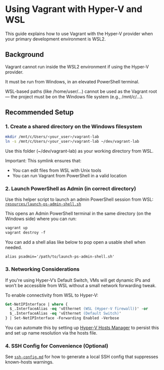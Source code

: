 # Using Vagrant with Hyper-V and WSL

This guide explains how to use Vagrant with the Hyper-V provider when your primary development environment is WSL2.

## Background

Vagrant cannot run inside the WSL2 environment if using the Hyper-V provider.

It must be run from Windows, in an elevated PowerShell terminal.

WSL-based paths (like /home/user/...) cannot be used as the Vagrant root — the project must be on the Windows file system (e.g., /mnt/c/...).

## Recommended Setup

### 1. Create a shared directory on the Windows filesystem

```sh
mkdir /mnt/c/Users/<your_user>/vagrant-lab
ln -s /mnt/c/Users/<your_user>/vagrant-lab ~/dev/vagrant-lab
```

Use this folder (~/dev/vagrant-lab) as your working directory from WSL.

Important: This symlink ensures that:

 - You can edit files from WSL with Unix tools
 - You can run Vagrant from PowerShell in a valid location

### 2. Launch PowerShell as Admin (in correct directory)

Use this helper script to launch an admin PowerShell session from WSL: [`resources/launch-ps-admin-shell.sh`](../resources/launch-ps-admin-shell.sh)

This opens an Admin PowerShell terminal in the same directory (on the Windows side) where you can run:
```ps
vagrant up
vagrant destroy -f
```
You can add a shell alias like below to pop open a usable shell when needed.

```
alias psadmin='/path/to/launch-ps-admin-shell.sh'
```

### 3. Networking Considerations

If you're using Hyper-V’s Default Switch, VMs will get dynamic IPs and won’t be accessible from WSL without a small network forwarding tweak.

To enable connectivity from WSL to Hyper-V:

```ps
Get-NetIPInterface | where {
  $_.InterfaceAlias -eq 'vEthernet (WSL (Hyper-V firewall))' -or
  $_.InterfaceAlias -eq 'vEthernet (Default Switch)'
} | Set-NetIPInterface -Forwarding Enabled -Verbose
```

You can automate this by setting up [Hyper-V Hosts Manager](https://github.com/hayeseoin/hyper-v-hosts-manager) to persist this and set up name resolution via the hosts file.

### 4. SSH Config for Convenience (Optional)

See [`ssh-config.md`](ssh-config.md) for how to generate a local SSH config that suppresses known-hosts warnings.